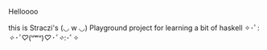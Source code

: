 Helloooo

this is Straczi's  (◡ w ◡) Playground project for learning a bit of haskell ✧･ﾟ: *✧･ﾟ♡*(ᵘʷᵘ)*♡･ﾟ✧*:･ﾟ✧